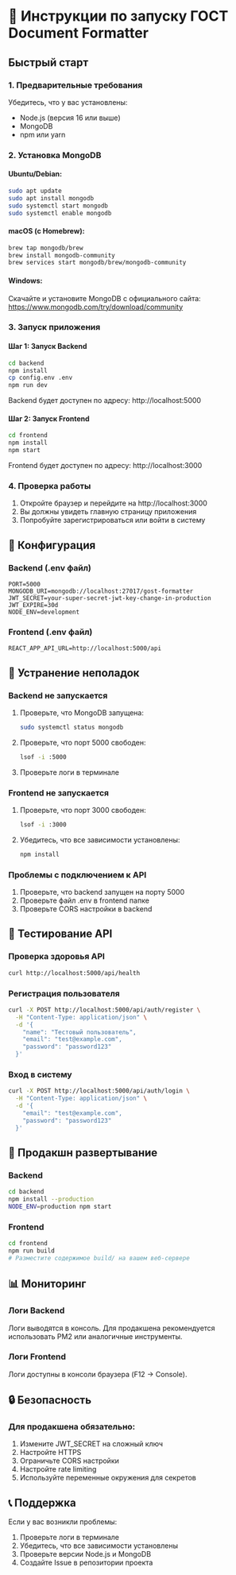 # 🚀 Инструкции по запуску ГОСТ Document Formatter

## Быстрый старт

### 1. Предварительные требования

Убедитесь, что у вас установлены:
- Node.js (версия 16 или выше)
- MongoDB
- npm или yarn

### 2. Установка MongoDB

#### Ubuntu/Debian:
```bash
sudo apt update
sudo apt install mongodb
sudo systemctl start mongodb
sudo systemctl enable mongodb
```

#### macOS (с Homebrew):
```bash
brew tap mongodb/brew
brew install mongodb-community
brew services start mongodb/brew/mongodb-community
```

#### Windows:
Скачайте и установите MongoDB с официального сайта: https://www.mongodb.com/try/download/community

### 3. Запуск приложения

#### Шаг 1: Запуск Backend
```bash
cd backend
npm install
cp config.env .env
npm run dev
```

Backend будет доступен по адресу: http://localhost:5000

#### Шаг 2: Запуск Frontend
```bash
cd frontend
npm install
npm start
```

Frontend будет доступен по адресу: http://localhost:3000

### 4. Проверка работы

1. Откройте браузер и перейдите на http://localhost:3000
2. Вы должны увидеть главную страницу приложения
3. Попробуйте зарегистрироваться или войти в систему

## 🔧 Конфигурация

### Backend (.env файл)
```env
PORT=5000
MONGODB_URI=mongodb://localhost:27017/gost-formatter
JWT_SECRET=your-super-secret-jwt-key-change-in-production
JWT_EXPIRE=30d
NODE_ENV=development
```

### Frontend (.env файл)
```env
REACT_APP_API_URL=http://localhost:5000/api
```

## 🐛 Устранение неполадок

### Backend не запускается
1. Проверьте, что MongoDB запущена:
   ```bash
   sudo systemctl status mongodb
   ```
2. Проверьте, что порт 5000 свободен:
   ```bash
   lsof -i :5000
   ```
3. Проверьте логи в терминале

### Frontend не запускается
1. Проверьте, что порт 3000 свободен:
   ```bash
   lsof -i :3000
   ```
2. Убедитесь, что все зависимости установлены:
   ```bash
   npm install
   ```

### Проблемы с подключением к API
1. Проверьте, что backend запущен на порту 5000
2. Проверьте файл .env в frontend папке
3. Проверьте CORS настройки в backend

## 📝 Тестирование API

### Проверка здоровья API
```bash
curl http://localhost:5000/api/health
```

### Регистрация пользователя
```bash
curl -X POST http://localhost:5000/api/auth/register \
  -H "Content-Type: application/json" \
  -d '{
    "name": "Тестовый пользователь",
    "email": "test@example.com",
    "password": "password123"
  }'
```

### Вход в систему
```bash
curl -X POST http://localhost:5000/api/auth/login \
  -H "Content-Type: application/json" \
  -d '{
    "email": "test@example.com",
    "password": "password123"
  }'
```

## 🚀 Продакшн развертывание

### Backend
```bash
cd backend
npm install --production
NODE_ENV=production npm start
```

### Frontend
```bash
cd frontend
npm run build
# Разместите содержимое build/ на вашем веб-сервере
```

## 📊 Мониторинг

### Логи Backend
Логи выводятся в консоль. Для продакшена рекомендуется использовать PM2 или аналогичные инструменты.

### Логи Frontend
Логи доступны в консоли браузера (F12 -> Console).

## 🔒 Безопасность

### Для продакшена обязательно:
1. Измените JWT_SECRET на сложный ключ
2. Настройте HTTPS
3. Ограничьте CORS настройки
4. Настройте rate limiting
5. Используйте переменные окружения для секретов

## 📞 Поддержка

Если у вас возникли проблемы:
1. Проверьте логи в терминале
2. Убедитесь, что все зависимости установлены
3. Проверьте версии Node.js и MongoDB
4. Создайте Issue в репозитории проекта 
